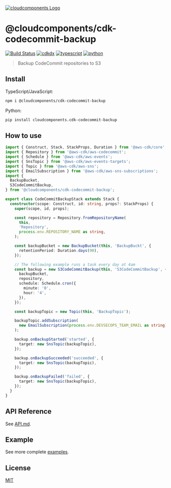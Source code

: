 [![cloudcomponents Logo](https://raw.githubusercontent.com/cloudcomponents/cdk-constructs/master/logo.png)](https://github.com/cloudcomponents/cdk-constructs)

# @cloudcomponents/cdk-codecommit-backup 

[![Build Status](https://travis-ci.org/cloudcomponents/cdk-constructs.svg?branch=master)](https://travis-ci.org/cloudcomponents/cdk-constructs)
[![cdkdx](https://img.shields.io/badge/buildtool-cdkdx-blue.svg)](https://github.com/hupe1980/cdkdx)
[![typescript](https://img.shields.io/badge/jsii-typescript-blueviolet.svg)](https://www.npmjs.com/package/@cloudcomponents/cdk-codecommit-backup)
[![python](https://img.shields.io/badge/jsii-python-blueviolet.svg)](https://pypi.org/project/cloudcomponents.cdk-codecommit-backup/)

> Backup CodeCommit repositories to S3

## Install
TypeScript/JavaScript:

```bash
npm i @cloudcomponents/cdk-codecommit-backup
```

Python:

```bash
pip install cloudcomponents.cdk-codecommit-backup
```

## How to use

```typescript
import { Construct, Stack, StackProps, Duration } from '@aws-cdk/core';
import { Repository } from '@aws-cdk/aws-codecommit';
import { Schedule } from '@aws-cdk/aws-events';
import { SnsTopic } from '@aws-cdk/aws-events-targets';
import { Topic } from '@aws-cdk/aws-sns';
import { EmailSubscription } from '@aws-cdk/aws-sns-subscriptions';
import {
  BackupBucket,
  S3CodeCommitBackup,
} from '@cloudcomponents/cdk-codecommit-backup';

export class CodeCommitBackupStack extends Stack {
  constructor(scope: Construct, id: string, props?: StackProps) {
    super(scope, id, props);

    const repository = Repository.fromRepositoryName(
      this,
      'Repository',
      process.env.REPOSITORY_NAME as string,
    );

    const backupBucket = new BackupBucket(this, 'BackupBuckt', {
      retentionPeriod: Duration.days(90),
    });

    // The following example runs a task every day at 4am
    const backup = new S3CodeCommitBackup(this, 'S3CodeCommitBackup', {
      backupBucket,
      repository,
      schedule: Schedule.cron({
        minute: '0',
        hour: '4',
      }),
    });

    const backupTopic = new Topic(this, 'BackupTopic');

    backupTopic.addSubscription(
      new EmailSubscription(process.env.DEVSECOPS_TEAM_EMAIL as string),
    );

    backup.onBackupStarted('started', {
      target: new SnsTopic(backupTopic),
    });

    backup.onBackupSucceeded('succeeded', {
      target: new SnsTopic(backupTopic),
    });

    backup.onBackupFailed('failed', {
      target: new SnsTopic(backupTopic),
    });
  }
}
```

## API Reference

See [API.md](./API.md).

## Example

See more complete [examples](https://github.com/cloudcomponents/cdk-constructs/tree/master/examples).

## License

[MIT](./LICENSE)
